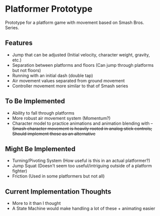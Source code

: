 # Platformer Prototype

Prototype for a platform game with movement based on Smash Bros. Series.


## Features
- Jump that can be adjusted (Initial velocity, character weight, gravity, etc.)
- Separation between platforms and floors (Can jump through platforms but not floors)
- Running with an initial dash (double tap)
- Air movement values separated from ground movement
- Controller movement more similar to that of Smash series

## To Be Implemented
- Ability to fall through platforms
- More robust air movement system (Momentum?)
- Character model to practice animations and animation blending with
~~- Smash character movement is heavily rooted in analog stick controls; Should implement those as an alternative~~

## Might Be Implemented
- Turning/Pivoting System (How useful is this in an actual platformer?)
- Jump Squat (Doesn't seem too useful/intriguing outside of a platform fighter)
- Friction (Used in some platformers but not all)

## Current Implementation Thoughts
- More to it than I thought
- A State Machine would make handling a lot of these + animating easier